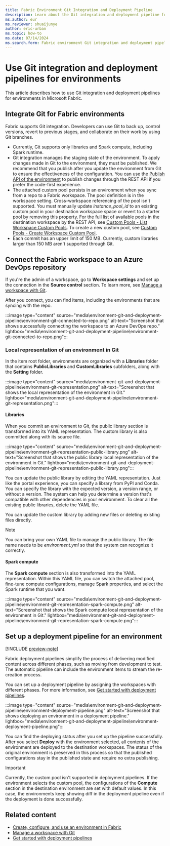 ```yaml
---
title: Fabric Environment Git Integration and Deployment Pipeline
description: Learn about the Git integration and deployment pipeline for Microsoft Fabric environments, including how to connect Azure DevOps.
ms.author: eur
ms.reviewer: shuaijunye
author: eric-urban
ms.topic: how-to
ms.date: 07/14/2024
ms.search.form: Fabric environment Git integration and deployment pipeline
---
```


# Use Git integration and deployment pipelines for environments

This article describes how to use Git integration and deployment pipelines for environments in Microsoft Fabric.

## Integrate Git for Fabric environments

Fabric supports Git integration. Developers can use Git to back up, control versions, revert to previous stages, and collaborate on their work by using Git branches.

- Currently, Git supports only libraries and Spark compute, including Spark runtime.
- Git integration manages the staging state of the environment. To apply changes made in Git to the environment, they must be published. We recommend that you publish after you update the environment from Git to ensure the effectiveness of the configuration. You can use the [Publish API of the environment](environment-public-api.md#make-the-changes-effective) to publish changes through the REST API if you prefer the code-first experience.
- The attached custom pool persists in an environment when you sync from a repo to a Fabric workspace. The pool definition is in the workspace setting. Cross-workspace referencing of the pool isn't supported. You must manually update *instance_pool_id* to an existing custom pool in your destination workspace space or revert to a starter pool by removing this property. For the full list of available pools in the destination workspace by the REST API, see [Custom Pools - List Workspace Custom Pools](/rest/api/fabric/spark/custom-pools/list-workspace-custom-pools). To create a new custom pool, see [Custom Pools - Create Workspace Custom Pool](/rest/api/fabric/spark/custom-pools/create-workspace-custom-pool).
- Each commit has an upper limit of 150 MB. Currently, custom libraries larger than 150 MB aren't supported through Git.

## Connect the Fabric workspace to an Azure DevOps repository

If you're the admin of a workspace, go to **Workspace settings** and set up the connection in the **Source control** section. To learn more, see [Manage a workspace with Git](../cicd/git-integration/git-get-started.md).

After you connect, you can find items, including the environments that are syncing with the repo.

:::image type="content" source="media\environment-git-and-deployment-pipeline\environment-git-connected-to-repo.png" alt-text="Screenshot that shows successfully connecting the workspace to an Azure DevOps repo." lightbox="media\environment-git-and-deployment-pipeline\environment-git-connected-to-repo.png":::

### Local representation of an environment in Git

In the item root folder, environments are organized with a **Libraries** folder that contains **PublicLibraries** and **CustomLibraries** subfolders, along with the **Setting** folder.

:::image type="content" source="media\environment-git-and-deployment-pipeline\environment-git-representation.png" alt-text="Screenshot that shows the local representation of the environment in Git." lightbox="media\environment-git-and-deployment-pipeline\environment-git-representation.png":::

#### Libraries

When you commit an environment to Git, the public library section is transformed into its YAML representation. The custom library is also committed along with its source file.

:::image type="content" source="media\environment-git-and-deployment-pipeline\environment-git-representation-public-library.png" alt-text="Screenshot that shows the public library local representation of the environment in Git." lightbox="media\environment-git-and-deployment-pipeline\environment-git-representation-public-library.png":::

You can update the public library by editing the YAML representation. Just like the portal experience, you can specify a library from PyPI and Conda. You can specify the library with the expected version, a version range, or without a version. The system can help you determine a version that's compatible with other dependencies in your environment. To clear all the existing public libraries, delete the YAML file.

You can update the custom library by adding new files or deleting existing files directly.

> [!NOTE]
> You can bring your own YAML file to manage the public library. The file name needs to be *environment.yml* so that the system can recognize it correctly.

#### Spark compute

The **Spark compute** section is also transformed into the YAML representation. Within this YAML file, you can switch the attached pool, fine-tune compute configurations, manage Spark properties, and select the Spark runtime that you want.

:::image type="content" source="media\environment-git-and-deployment-pipeline\environment-git-representation-spark-compute.png" alt-text="Screenshot that shows the Spark compute local representation of the environment in Git." lightbox="media\environment-git-and-deployment-pipeline\environment-git-representation-spark-compute.png":::

## Set up a deployment pipeline for an environment

[!INCLUDE [preview-note](../includes/feature-preview-note.md)]

Fabric deployment pipelines simplify the process of delivering modified content across different phases, such as moving from development to test. The automatic pipeline can include the environment items to stream the re-creation process.

You can set up a deployment pipeline by assigning the workspaces with different phases. For more information, see [Get started with deployment pipelines](../cicd/deployment-pipelines/get-started-with-deployment-pipelines.md).

:::image type="content" source="media\environment-git-and-deployment-pipeline\environment-deployment-pipeline.png" alt-text="Screenshot that shows deploying an environment in a deployment pipeline." lightbox="media\environment-git-and-deployment-pipeline\environment-deployment-pipeline.png":::

You can find the deploying status after you set up the pipeline successfully. After you select **Deploy** with the environment selected, all contents of the environment are deployed to the destination workspaces. The status of the original environment is preserved in this process so that the published configurations stay in the published state and require no extra publishing.

> [!IMPORTANT]
> Currently, the custom pool isn't supported in deployment pipelines. If the environment selects the custom pool, the configurations of the **Compute** section in the destination environment are set with default values. In this case, the environments keep showing diff in the deployment pipeline even if the deployment is done successfully.
>

## Related content

- [Create, configure, and use an environment in Fabric](create-and-use-environment.md)
- [Manage a workspace with Git](../cicd/git-integration/git-get-started.md)
- [Get started with deployment pipelines](../cicd/deployment-pipelines/get-started-with-deployment-pipelines.md)
